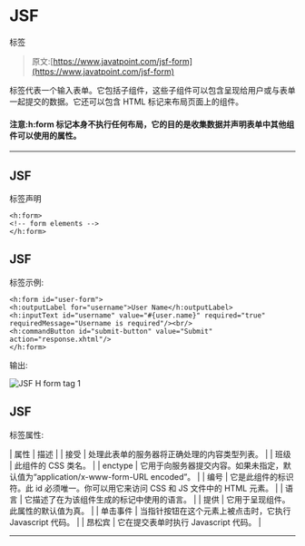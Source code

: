 # JSF

<form>标签</form>

> 原文:[https://www.javatpoint.com/jsf-form](https://www.javatpoint.com/jsf-form)

<form>标签代表一个输入表单。它包括子组件，这些子组件可以包含呈现给用户或与表单一起提交的数据。它还可以包含 HTML 标记来布局页面上的组件。</form>

#### 注意:h:form 标记本身不执行任何布局，它的目的是收集数据并声明表单中其他组件可以使用的属性。

* * *

## JSF

<form>标签声明</form>

```
<h:form>
<!-- form elements -->
</h:form>

```

## JSF

<form>标签示例:</form>

```
<h:form id="user-form">
<h:outputLabel for="username">User Name</h:outputLabel>
<h:inputText id="username" value="#{user.name}" required="true" requiredMessage="Username is required"/><br/>
<h:commandButton id="submit-button" value="Submit" action="response.xhtml"/>
</h:form>

```

输出:

![JSF H form tag 1](../Images/dc23dfd0c2d3a29926cd3f9b458f1cd5.png)

## JSF

<form>标签属性:</form>

| 属性 | 描述 |
| 接受 | 处理此表单的服务器将正确处理的内容类型列表。 |
| 班级 | 此组件的 CSS 类名。 |
| enctype | 它用于向服务器提交内容。如果未指定，默认值为“application/x-www-form-URL encoded”。 |
| 编号 | 它是此组件的标识符。此 id 必须唯一。你可以用它来访问 CSS 和 JS 文件中的 HTML 元素。 |
| 语言 | 它描述了在为该组件生成的标记中使用的语言。 |
| 提供 | 它用于呈现组件。此属性的默认值为真。 |
| 单击事件 | 当指针按钮在这个元素上被点击时，它执行 Javascript 代码。 |
| 昂松宾 | 它在提交表单时执行 Javascript 代码。 |

* * *